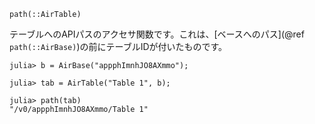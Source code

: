 ```
path(::AirTable)
```

テーブルへのAPIパスのアクセサ関数です。これは、[ベースへのパス](@ref `path(::AirBase)`)の前にテーブルIDが付いたものです。

```jldoctest
julia> b = AirBase("appphImnhJO8AXmmo");

julia> tab = AirTable("Table 1", b);

julia> path(tab)
"/v0/appphImnhJO8AXmmo/Table 1"
```
